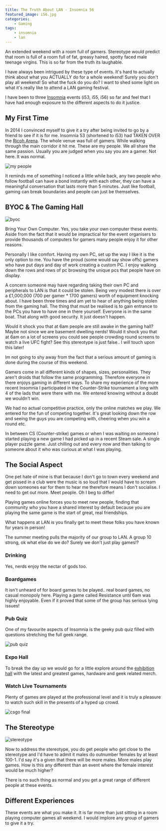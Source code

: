 ```yaml
---
title: The Truth About LAN - Insomnia 56
featured_image: i56.jpg
categories:
    - Gaming
tags:
    - insomnia
    - lan
---
```

An extended weekend with a room full of gamers. Stereotype would predict that room is full of a room full of fat, greasy haired, spotty faced male teenage virgins. This is so far from the truth its laughable.

<!--more-->

I have always been intrigued by these type of events. It's hard to actually think about what you ACTUALLY do for a whole weekend! Surely you don't play all weekend! So what the fuck do you do? I want to shed some light on what it's really like to attend a LAN gaming festival. 

I have been to three [Insomnia](http://insomniagamingfestival.com) events (i53, i55, i56) so far and feel that I have had enough exposure to the different aspects to do it justice.

## My First Time
In 2014 I convinced myself to give it a try after being invited to go by a friend to see if it is for me. Insomnia 53 (shortened to i53) had TAKEN OVER the [Ricoh Arena](http://www.ricoharena.com/). The whole venue was full of gamers. While walking through the main corridor it hit me. These are my people. We all share the same passion. Usually you are judged when you say you are a gamer. Not here. It was normal.

![my people](/images/uploads/2015/12/my-people.gif)

It reminds me of something I noticed a little while back, any two people who follow football can have a bond instantly with each other, they can have a meaningful conversation that lasts more than 5 minutes. Just like football, gaming can break boundaries and people can just be themselves.

## BYOC & The Gaming Hall

![byoc](/images/uploads/2015/12/lan-hall.jpg)

Bring Your Own Computer. Yes, you take your own computer these events. Aside from the fact that it would be impractical for the event organisers to provide thousands of computers for gamers many people enjoy it for other reasons. 

Personally I like comfort. Having my own PC, set up the way I like it is the only option to me. You have the proud (some would say show offs) gamers who have put days and day of work creating a custom PC. I enjoy walking down the rows and rows of pc browsing the unique pcs that people have on display.

A concern someone may have regarding taking their own PC and peripherals to LAN is that it could be stolen. Being very modest there is over a £1,000,000 (700 per gamer * 1700 gamers) worth of equipment knocking about. I have been three times and am yet to hear of anything being stolen from the gaming hall. The thing that must be realised is to gain entrance to the PCs you have to have one in there yourself. Everyone is in the same boat. That along with good security. It just doesn't happen. 

Would it shock you that at 6am people are still awake in the gaming hall? Maybe not since we are basement dwelling nerds! Would it shock you that at 6am on a lot of screens you could see people crowding round screens to watch a live UFC fight? See this stereotype is just false.. I will touch upon this later!

Im not going to shy away from the fact that a serious amount of gaming is done during the course of this weekend. 

Gamers come in all different kinds of shapes, sizes, personalities. They aren't droids that follow the same programming. Therefore everyone in there enjoys gaming in different ways. To share my experience of the more recent Insomnia I participated in the Counter-Strike tournament a long with 4 of the lads that were there with me. We entered knowing without a doubt we wouldn't win. 

We had no actual competitive practice, only the online matches we play. We entered for the fun of competing together. It's great looking down the row and seeing the guys you are competing with, cheering when you win a round etc. 

In between CS (Counter-strike) games or when I was waiting on someone I started playing a new game I had picked up in a recent Steam sale. A single player puzzle game. Just chilling out and every now and then talking to someone about it who was curious at what I was playing. 

## The Social Aspect
One pet hate of mine is that because I don't go to town every weekend and get pissed in a club were the music is so loud that I would have to scream down someones ear for them to hear me therefore means I don't socialise. I need to get out more. Meet people. Oh I beg to differ!

Playing games online forces you to meet new people, finding that community who you have a shared interest by default because you are playing the same game is the start of great, real friendships. 

What happens at LAN is you finally get to meet these folks you have known for years in person! 

The summer meeting pulls the majority of our group to LAN. A group 10 strong, ok what else do we do? Surely we don't just play games!?

### Drinking
Yes, nerds enjoy the nectar of gods too. 

### Boardgames
It isn't unheard of for board games to be played.. real board games, no casual monopoly here. Playing a game called Resistance until 6am was highly enjoyable. Even if it proved that some of the group has serious lying issues!

### Pub Quiz
One of my favourite aspects of Insomnia is the geeky pub quiz filled with questions stretching the full geek range. 

![pub quiz](/images/uploads/2015/12/pub-quiz.jpg)

### Expo Hall 
To break the day up we would go for a little explore around the [exhibition hall][expo] with the latest and greatest games, hardware and geek related merch. 
 
 [expo]: https://www.flickr.com/photos/mpuk/albums/72157662285747386
 
### Watch Live Tournaments 
Plenty of games are played at the professional level and it is truly a pleasure to watch such skill in the presents of a hyped up crowd. 

![csgo final](/images/uploads/2015/12/csgo.jpg)

## The Stereotype

![stereotype](/images/uploads/2015/12/stereotype.jpg)

Now to address the stereotype, you do get people who get close to the stereotype and I'd have to admit it males do outnumber females by at least 100-1. I'd say it's a given that there will be more males. More males play games. How is this any different than an event where the female interest would be much higher? 

There is no such thing as normal and you get a great range of different people at these events. 

## Different Experiences

These events are what you make it. It is far more than just sitting in a room playing computer games all weekend. I would implore any group of gamers to give it a try.